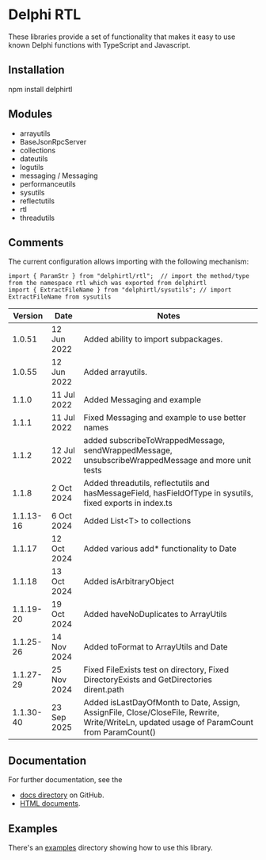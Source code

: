 # Delphi RTL

These libraries provide a set of functionality that makes it easy to use known Delphi functions with TypeScript and Javascript.

## Installation
npm install delphirtl

## Modules
* arrayutils
* BaseJsonRpcServer
* collections
* dateutils  
* logutils  
* messaging / Messaging
* performanceutils
* sysutils  
* reflectutils
* rtl  
* threadutils  


## Comments
The current configuration allows importing with the following mechanism:

```
import { ParamStr } from "delphirtl/rtl";  // import the method/type from the namespace rtl which was exported from delphirtl  
import { ExtractFileName } from "delphirtl/sysutils"; // import ExtractFileName from sysutils   
```

| Version  | Date        | Notes  |  
|----------|-------------|--------|  
| 1.0.51   | 12 Jun 2022 | Added ability to import subpackages. |
| 1.0.55   | 12 Jun 2022 | Added arrayutils. |
| 1.1.0    | 11 Jul 2022 | Added Messaging and example |
| 1.1.1    | 11 Jul 2022 | Fixed Messaging and example to use better names |
| 1.1.2    | 12 Jul 2022 | added subscribeToWrappedMessage, sendWrappedMessage, unsubscribeWrappedMessage and more unit tests |
| 1.1.8  | 2 Oct 2024 | Added threadutils, reflectutils and hasMessageField, hasFieldOfType in sysutils, fixed exports in index.ts |
| 1.1.13-16 | 6 Oct 2024 | Added List\<T\> to collections |
| 1.1.17 | 12 Oct 2024 | Added various add* functionality to Date |
| 1.1.18 | 13 Oct 2024 | Added isArbitraryObject |
| 1.1.19-20 | 19 Oct 2024 | Added haveNoDuplicates to ArrayUtils |
| 1.1.25-26 | 14 Nov 2024 | Added toFormat to ArrayUtils and Date |
| 1.1.27-29 | 25 Nov 2024 | Fixed FileExists test on directory, Fixed DirectoryExists and GetDirectories dirent.path |
| 1.1.30-40 | 23 Sep 2025 | Added isLastDayOfMonth to Date, Assign, AssignFile, Close/CloseFile, Rewrite, Write/WriteLn, updated usage of ParamCount from ParamCount() |


## Documentation
For further documentation, see the 
* [docs directory](https://chuacw.github.io/delphirtl/md/globals.html) on GitHub.
* [HTML documents](https://chuacw.github.io/delphirtl/html/index.html).

## Examples
There's an [examples](https://github.com/chuacw/delphirtl/tree/main/examples) directory showing how to use this library.
 
